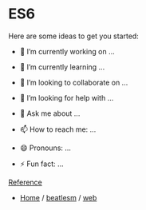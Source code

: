 #   ES6


Here are some ideas to get you started:

- 🔭 I’m currently working on ...  

- 🌱 I’m currently learning ... 
- 👯 I’m looking to collaborate on ...
- 🤔 I’m looking for help with ...
- 💬 Ask me about ...
- 📫 How to reach me: ...
- 😄 Pronouns: ...
- ⚡ Fun fact: ...

[Reference](https://github.com/beatlesm/beatlesm/tree/main/Reference/web)

- [Home](https://github.com/beatlesm) / [beatlesm](https://github.com/beatlesm/beatlesm) /  [web](https://github.com/beatlesm/web)